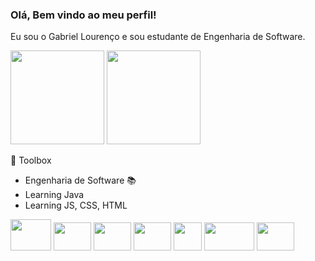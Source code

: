 ### Olá, Bem vindo ao meu perfil! 

Eu sou o Gabriel Lourenço e sou estudante de Engenharia de Software.

<div>
    <img height="150em" src="https://github-readme-stats-ten-gilt.vercel.app/api?username=gabrielreisresende&show_icons=true&theme=dracula&count_private=true">
    <img height="150em" src="https://github-readme-stats-ten-gilt.vercel.app/api/top-langs/?username=gabrielreisresende&layout=compact&theme=dracula">
</div>

🧰 Toolbox
  <ul>
     <li>Engenharia de Software 📚</li>
      <li>Learning Java</li>
      <li>Learning JS, CSS, HTML</li>
  </ul>
  <div>
    <img height='50em' width="65" src='https://cdn.worldvectorlogo.com/logos/java-4.svg'>
    <img height='45em' width="60" src='https://cdn.worldvectorlogo.com/logos/spring-3.svg'>
    <img height='45em' width="60" src="https://cdn.worldvectorlogo.com/logos/logo-javascript.svg">
    <img height='45em' width="60" src="https://cdn.worldvectorlogo.com/logos/html-1.svg">
    <img height='45em' width="45" src='https://cdn.worldvectorlogo.com/logos/css-3.svg'>
    <img height='45em' width="80" src='https://cdn.worldvectorlogo.com/logos/c-1.svg'>
    <img height='45em' width="60" src='https://cdn.worldvectorlogo.com/logos/c.svg'>
  </div>


 
